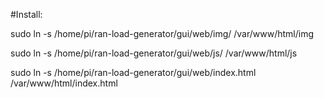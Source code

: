 #Install:

sudo ln -s /home/pi/ran-load-generator/gui/web/img/ /var/www/html/img

sudo ln -s /home/pi/ran-load-generator/gui/web/js/ /var/www/html/js

sudo ln -s /home/pi/ran-load-generator/gui/web/index.html /var/www/html/index.html

